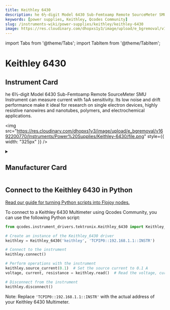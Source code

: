 ```yaml
---
title: Keithley 6430
description: he 6½-digit Model 6430 Sub-Femtoamp Remote SourceMeter SMU Instrument can measure current with 1aA sensitivity. Its low noise and drift performance make it ideal for research on single electron devices, highly resistive nanowires and nanotubes, polymers, and electrochemical applications.
keywords: [power supplies, Keithley, Qcodes Community]
slug: /instruments-wiki/power-supplies/keithley/keithley-6430
image: https://res.cloudinary.com/dhopxs1y3/image/upload/e_bgremoval/v1692200770/Instruments/Power%20Supplies/Keithley-6430/file.png
---
```


import Tabs from '@theme/Tabs';
import TabItem from '@theme/TabItem';

# Keithley 6430

## Instrument Card

<div className="flex">

<div>

he 6½-digit Model 6430 Sub-Femtoamp Remote SourceMeter SMU Instrument can measure current with 1aA sensitivity. Its low noise and drift performance make it ideal for research on single electron devices, highly resistive nanowires and nanotubes, polymers, and electrochemical applications.

</div>

<img src="https://res.cloudinary.com/dhopxs1y3/image/upload/e_bgremoval/v1692200770/Instruments/Power%20Supplies/Keithley-6430/file.png" style={{ width: "325px" }} />

</div>

<details>
<summary><h2>Manufacturer Card</h2></summary>

<img src="https://res.cloudinary.com/dhopxs1y3/image/upload/v1692126010/Instruments/Vendor%20Logos/Keithley.png" style={{ width: "100%", objectFit: "cover" }} />

Keithley Instruments is a measurement and instrument company headquartered in Solon, Ohio, that develops, manufactures, markets, and sells data acquisition products, as well as complete systems for high-volume production and assembly testing. <a href="https://www.tek.com/en">Website</a>.

<ul>
  <li>Headquarters: Cleveland, Ohio, United States</li>
  <li>Yearly Revenue (millions, USD): 110.6</li>
</ul>
</details>

## Connect to the Keithley 6430 in Python

[Read our guide for turning Python scripts into Flojoy nodes.](https://docs.flojoy.ai/custom-nodes/creating-custom-node/)


<Tabs>
<TabItem value="Qcodes Community" label="Qcodes Community">

To connect to a Keithley 6430 Multimeter using Qcodes Community, you can use the following Python script:

```python
from qcodes.instrument_drivers.tektronix.Keithley_6430 import Keithley_6430

# Create an instance of the Keithley_6430 driver
keithley = Keithley_6430('keithley', 'TCPIP0::192.168.1.1::INSTR')

# Connect to the instrument
keithley.connect()

# Perform operations with the instrument
keithley.source_current(0.1)  # Set the source current to 0.1 A
voltage, current, resistance = keithley.read()  # Read the voltage, current, and resistance

# Disconnect from the instrument
keithley.disconnect()
```

Note: Replace `'TCPIP0::192.168.1.1::INSTR'` with the actual address of your Keithley 6430 Multimeter.

</TabItem>
</Tabs>